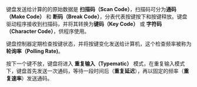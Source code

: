 键盘发送给计算的的原始数据是 **扫描码（Scan Code）**，扫描码可分为**通码（Make Code）** 和 **断码（Break Code）**，分表代表按键按下和按键释放。键盘驱动程序接收到扫描码，并将其转换为**键码（Key Code）** 或 **字符码（Character Code）**，供程序使用。

键盘控制器定期检查按键状态，并将按键变化发送给计算机，这个检查频率被称为**轮询率（Polling Rate)**。

按下一个键不放，键盘将进入 **重复输入（Typematic）** 模式，在重复输入模式下，键盘首先发送一次通码，等待一段时间后（**重复延迟**），再以固定的频率（**重复速率**）发送通码。